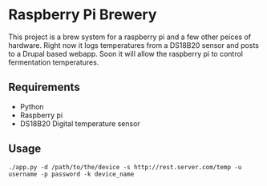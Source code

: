# Raspberry Pi Brewery

This project is a brew system for a raspberry pi and a few other peices of hardware. Right now it logs temperatures from a DS18B20 sensor and posts to a Drupal based webapp. Soon it will allow the raspberry pi to control fermentation temperatures.

## Requirements

 - Python
 - Raspberry pi
 - DS18B20 Digital temperature sensor

## Usage

    ./app.py -d /path/to/the/device -s http://rest.server.com/temp -u username -p password -k device_name

